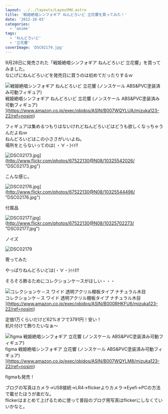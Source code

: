 ```yaml
---
layout: ../../layouts/LayoutMd.astro
title: '戦姫絶唱シンフォギア ねんどろいど 立花響を買ってみた！'
date: '2012-10-03'
categories:
  - 'anime'
tags:
  - 'ねんどろいど'
  - '立花響'
coverImage: 'DSC02179.jpg'
---
```


9月28日に発売された「戦姫絶唱シンフォギア ねんどろいど 立花響」を買ってみました。  
なにげにねんどろいどを発売日に買うのは初めてだったりするｗ

![戦姫絶唱シンフォギア ねんどろいど 立花響 (ノンスケール ABS&PVC塗装済み可動フィギュア)](/archive/images/41inkrl1qvL._SL75_.jpg)  
戦姫絶唱シンフォギア ねんどろいど 立花響 (ノンスケール ABS&PVC塗装済み可動フィギュア)  
](https://www.amazon.co.jp/exec/obidos/ASIN/B007WQYLUA/mizuka123-22/ref=nosim)

フィギュアは集めるつもりはないけれどねんどろいどはどうも欲しくなっちゃうんだよねｗ  
ねんどろいどはこの小ささがいいよね。  
場所をとらないってのは( ・∀・)ｲｲ!!

![DSC02173.jpg](/archive/images/10325542026_e19d8fd75b.jpg)](http://www.flickr.com/photos/67522130@N08/10325542026/ "DSC02173.jpg")

こんな感じ。

![DSC02176.jpg](/archive/images/10325544496_8621099e4e.jpg)](http://www.flickr.com/photos/67522130@N08/10325544496/ "DSC02176.jpg")

付属品

![DSC02177.jpg](/archive/images/10325702273_3b2131950a.jpg)](http://www.flickr.com/photos/67522130@N08/10325702273/ "DSC02177.jpg")

ノイズ

![DSC02179](/archive/images/DSC02179_thumb.jpg 'DSC02179')

寄ってみた

やっぱりねんどろいどは(・∀・)ｲｲﾈ!!

そろそろ飾るためにコレクションケースがほしい・・・

![コレクションケ－ス ワイド 透明アクリル棚板タイプ ナチュラル木目](/archive/images/51zL0PPOP6L._SL75_.jpg)  
コレクションケ－ス ワイド 透明アクリル棚板タイプ ナチュラル木目  
](https://www.amazon.co.jp/exec/obidos/ASIN/B000RHKFU6/mizuka123-22/ref=nosim)

定価1万くらいだけど62%オフで3791円！安い！  
机片付けて飾りたいなぁ～

![figma 戦姫絶唱シンフォギア 立花響 (ノンスケール ABS&PVC塗装済み可動フィギュア)](/archive/images/41rutKfXLiL._SL75_.jpg)  
figma 戦姫絶唱シンフォギア 立花響 (ノンスケール ABS&PVC塗装済み可動フィギュア)  
](https://www.amazon.co.jp/exec/obidos/ASIN/B007WQYLM8/mizuka123-22/ref=nosim)

figmaも発売！

ブログの写真はカメラ→USB接続→LR4→flickerよりカメラ→Eyefi→PCの方法で載せたほうが楽だな。  
flickerはまとめて上げるために使って普段のブログ用写真はflickerにしなくていいかなと。
